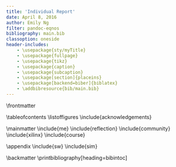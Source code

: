 ```yaml
---
title: 'Individual Report'
date: April 8, 2016
author: Emily Ng
filter: pandoc-eqnos
bibliography: main.bib
classoption: oneside
header-includes:
    - \usepackage{sty/myTitle}
    - \usepackage{fullpage}
    - \usepackage{tikz}
    - \usepackage{caption}
    - \usepackage{subcaption}
    - \usepackage[section]{placeins}
    - \usepackage[backend=biber]{biblatex}
    - \addbibresource{bib/main.bib}
---
```


\frontmatter

\tableofcontents
\listoffigures
\include{acknowledgements}

\mainmatter
\include{me}
\include{reflection}
\include{community}
\include{xilinx}
\include{course}

\appendix
\include{sw}
\include{sim}

\backmatter
\printbibliography[heading=bibintoc]
